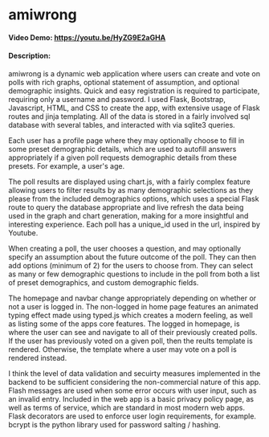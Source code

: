 # amiwrong

#### Video Demo: <https://youtu.be/HyZG9E2aGHA>

#### Description:

amiwrong is a dynamic web application where users can create and vote on polls with rich graphs, optional statement of assumption, and optional demographic insights. Quick and easy registration is required to participate, requiring only a username and password. I used Flask, Bootstrap, Javascript, HTML, and CSS to create the app, with extensive usage of Flask routes and jinja templating. All of the data is stored in a fairly involved sql database with several tables, and interacted with via sqlite3 queries.

Each user has a profile page where they may optionally choose to fill in some preset demographic details, which are used to autofill answers appropriately if a given poll requests demographic details from these presets. For example, a user's age.

The poll results are displayed using chart.js, with a fairly complex feature allowing users to filter results by as many demographic selections as they please from the included demographics options, which uses a special Flask route to query the database appropriate and live refresh the data being used in the graph and chart generation, making for a more insightful and interesting experience. Each poll has a unique_id used in the url, inspired by Youtube.

When creating a poll, the user chooses a question, and may optionally specify an assumption about the future outcome of the poll. They can then add options (minimum of 2) for the users to choose from. They can select as many or few demographic questions to include in the poll from both a list of preset demographics, and custom demographic fields.

The homepage and navbar change appropriately depending on whether or not a user is logged in. The non-logged in home page features an animated typing effect made using typed.js which creates a modern feeling, as well as listing some of the apps core features. The logged in homepage, is where the user can see and navigate to all of their previously created polls. If the user has previously voted on a given poll, then the reults template is rendered. Otherwise, the template where a user may vote on a poll is rendered instead.

I think the level of data validation and secuirty measures implemented in the backend to be sufficient considering the non-commercial nature of this app. Flash messages are used when some error occurs with user input, such as an invalid entry. Included in the web app is a basic privacy policy page, as well as terms of service, which are standard in most modern web apps. Flask decorators are used to enforce user login requirements, for example. bcrypt is the python library used for password salting / hashing.
